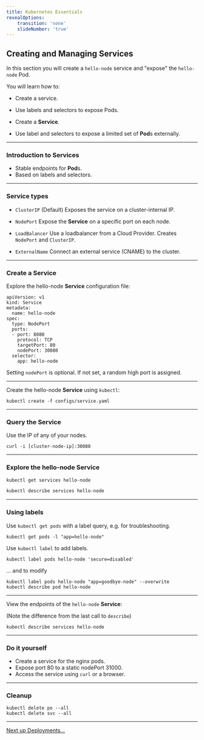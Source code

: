```yaml
---
title: Kubernetes Essentials
revealOptions:
    transition: 'none'
    slideNumber: 'true'
---
```


## Creating and Managing **Service**s

In this section you will create a `hello-node` service and "expose" the `hello-node` Pod. 

You will learn how to:

* Create a service.
* Use labels and selectors to expose Pods.

* Create a **Service**.
* Use label and selectors to expose a limited set of **Pod**s externally.

---

### Introduction to **Service**s

* Stable endpoints for **Pod**s.
* Based on labels and selectors.

---

### **Service** types

* `ClusterIP` (Default) Exposes the service on a cluster-internal IP.

* `NodePort` Expose the **Service** on a specific port on each node.

* `LoadBalancer` Use a loadbalancer from a Cloud Provider. Creates `NodePort` and `ClusterIP`.

* `ExternalName` Connect an external service (CNAME) to the cluster.

---

### Create a Service

Explore the hello-node **Service** configuration file:

```
apiVersion: v1
kind: Service
metadata:
  name: hello-node
spec:
  type: NodePort
  ports:
  - port: 8080
    protocol: TCP
    targetPort: 80
    nodePort: 30080
  selector:
    app: hello-node
```

Setting `nodePort` is optional. If not set, a random high port is assigned.

---

Create the hello-node **Service** using `kubectl`:

```
kubectl create -f configs/service.yaml
```

---

### Query the **Service**

Use the IP of any of your nodes.

```
curl -i [cluster-node-ip]:30080
```

---

### Explore the hello-node **Service**

```bash
kubectl get services hello-node
```

```bash
kubectl describe services hello-node
```

---

### Using labels

Use `kubectl get pods` with a label query, e.g. for troubleshooting.

```
kubectl get pods -l "app=hello-node"
```

Use `kubectl label` to add labels.

```
kubectl label pods hello-node 'secure=disabled'
```
... and to modify
```
kubectl label pods hello-node "app=goodbye-node" --overwrite
kubectl describe pod hello-node
```

---

View the endpoints of the `hello-node` **Service**:

(Note the difference from the last call to `describe`)

```
kubectl describe services hello-node
```

---

### Do it yourself

* Create a service for the nginx pods.
* Expose port 80 to a static nodePort 31000.
* Access the service using `curl` or a browser.

----

### Cleanup

```
kubectl delete po --all
kubectl delete svc --all
```

----

[Next up Deployments...](../05_deployments.md)
